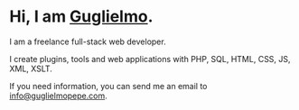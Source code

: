 # Hi, I am [Guglielmo](https://www.guglielmopepe.com/).


I am a freelance full-stack web developer. 

I create plugins, tools and web applications with PHP, SQL, HTML, CSS, JS, XML, XSLT.

If you need information, you can send me an email to [&#105;&#110;&#102;&#111;&#64;&#103;&#117;&#103;&#108;&#105;&#101;&#108;&#109;&#111;&#112;&#101;&#112;&#101;&#46;&#99;&#111;&#109;](&#109;&#97;&#105;&#108;&#116;&#111;&#58;%69%6e%66%6f%40%67%75%67%6c%69%65%6c%6d%6f%70%65%70%65%2e%63%6f%6d).


